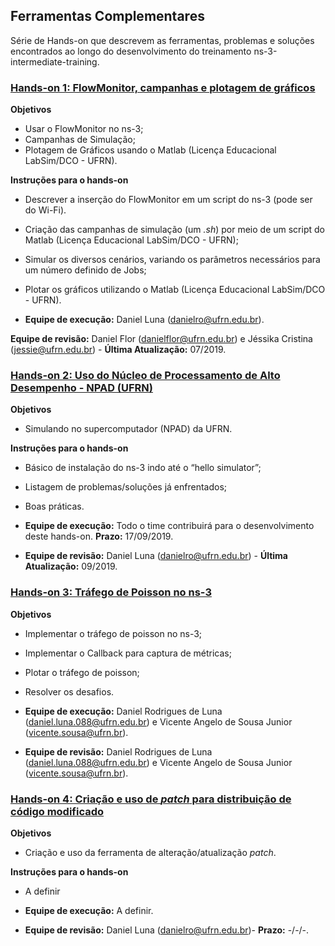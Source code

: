 ## Ferramentas Complementares

Série de Hands-on que descrevem as ferramentas, problemas e soluções encontrados ao longo do desenvolvimento do treinamento ns-3-intermediate-training.

### [Hands-on 1: FlowMonitor, campanhas e plotagem de gráficos](https://nbviewer.jupyter.org/github/vicentesousa/ns3-intermediate-training/blob/icTraining/ferramentas_complementares/HD_01/fc_hd01.ipynb)
**Objetivos**
 - Usar o FlowMonitor no ns-3;
 - Campanhas de Simulação;
 - Plotagem de Gráficos usando o Matlab (Licença Educacional LabSim/DCO - UFRN).

**Instruções para o hands-on**
 - Descrever a inserção do FlowMonitor em um script do ns-3 (pode ser do Wi-Fi).
 - Criação das campanhas de simulação (um *.sh*) por meio de um script do Matlab (Licença Educacional LabSim/DCO - UFRN);
 - Simular os diversos cenários, variando os parâmetros necessários para um número definido de Jobs;
 - Plotar os gráficos utilizando o Matlab (Licença Educacional LabSim/DCO - UFRN).

 - **Equipe de execução:** Daniel Luna (danielro@ufrn.edu.br).

 **Equipe de revisão:** Daniel Flor (danielflor@ufrn.edu.br) e Jéssika Cristina (jessie@ufrn.edu.br) - **Última Atualização:** 07/2019.


### [Hands-on 2: Uso do Núcleo de Processamento de Alto Desempenho - NPAD (UFRN)](https://nbviewer.jupyter.org/github/vicentesousa/ns3-intermediate-training/blob/master/ferramentas_complementares/HD_02/fc_hd02.ipynb)

**Objetivos**
 - Simulando no supercomputador (NPAD) da UFRN.
 
**Instruções para o hands-on**
 - Básico de instalação do ns-3 indo até o “hello simulator”;
 - Listagem de problemas/soluções já enfrentados;
 - Boas práticas.

 - **Equipe de execução:** Todo o time contribuirá para o desenvolvimento deste hands-on. **Prazo:** 17/09/2019.
 
 
 - **Equipe de revisão:** Daniel Luna (danielro@ufrn.edu.br) - **Última Atualização:** 09/2019.

### [Hands-on 3: Tráfego de Poisson no ns-3](https://nbviewer.jupyter.org/github/vicentesousa/ns3-intermediate-training/blob/icTraining/ferramentas_complementares/HD_03/fc_hd03.ipynb)

**Objetivos**
 - Implementar o tráfego de poisson no ns-3;
 - Implementar o Callback para captura de métricas;
 - Plotar o tráfego de poisson;
 - Resolver os desafios.

 - **Equipe de execução:** Daniel Rodrigues de Luna (daniel.luna.088@ufrn.edu.br) e Vicente Angelo de Sousa Junior (vicente.sousa@ufrn.br).
 
 - **Equipe de revisão:**  Daniel Rodrigues de Luna (daniel.luna.088@ufrn.edu.br) e Vicente Angelo de Sousa Junior (vicente.sousa@ufrn.br).
 
### [Hands-on 4: Criação e uso de *patch* para distribuição de código modificado](https://nbviewer.jupyter.org/github/vicentesousa/ns3-intermediate-training/blob/icTraining/ferramentas_complementares/HD_03/fc_hd03.ipynb)

**Objetivos**
 - Criação e uso da ferramenta de alteração/atualização *patch*.
 
**Instruções para o hands-on**
 - A definir

 - **Equipe de execução:** A definir.
 
  - **Equipe de revisão:** Daniel Luna (danielro@ufrn.edu.br)- **Prazo:** -/-/-.
